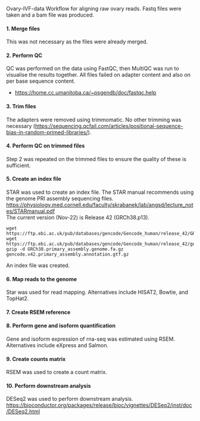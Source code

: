Ovary-IVF-data
Workflow for aligning raw ovary reads. Fastq files were taken and a bam file was produced.

#### 1. Merge files
This was not necessary as the files were already merged.
#### 2. Perform QC
QC was performed on the data using FastQC, then MultiQC was run to visualise the results together. All files failed on adapter content and also on per base sequence content.
- https://home.cc.umanitoba.ca/~psgendb/doc/fastqc.help
#### 3. Trim files
The adapters were removed using trimmomatic. No other trimming was necessary (https://sequencing.qcfail.com/articles/positional-sequence-bias-in-random-primed-libraries/).
#### 4. Perform QC on trimmed files
Step 2 was repeated on the trimmed files to ensure the quality of these is sufficient.
#### 5. Create an index file
STAR was used to create an index file. The STAR manual recommends using the genome PRI assembly sequencing files. <br />
https://physiology.med.cornell.edu/faculty/skrabanek/lab/angsd/lecture_notes/STARmanual.pdf <br />
The current version (Nov-22) is Release 42 (GRCh38.p13). 
```
wget https://ftp.ebi.ac.uk/pub/databases/gencode/Gencode_human/release_42/GRCh38.primary_assembly.genome.fa.gz
wget https://ftp.ebi.ac.uk/pub/databases/gencode/Gencode_human/release_42/gencode.v42.primary_assembly.annotation.gtf.gz
gzip -d GRCh38.primary_assembly.genome.fa.gz gencode.v42.primary_assembly.annotation.gtf.gz
```
An index file was created.
#### 6. Map reads to the genome
Star was used for read mapping. Alternatives include HISAT2, Bowtie, and TopHat2. 
#### 7. Create RSEM reference
#### 8. Perform gene and isoform quantification
Gene and isoform expression of rna-seq was estimated using RSEM. Alternatives include eXpress and Salmon.
#### 9. Create counts matrix
RSEM was used to create a count matrix.
#### 10. Perform downstream analysis
DESeq2 was used to perform downstream analysis. <br />
https://bioconductor.org/packages/release/bioc/vignettes/DESeq2/inst/doc/DESeq2.html
